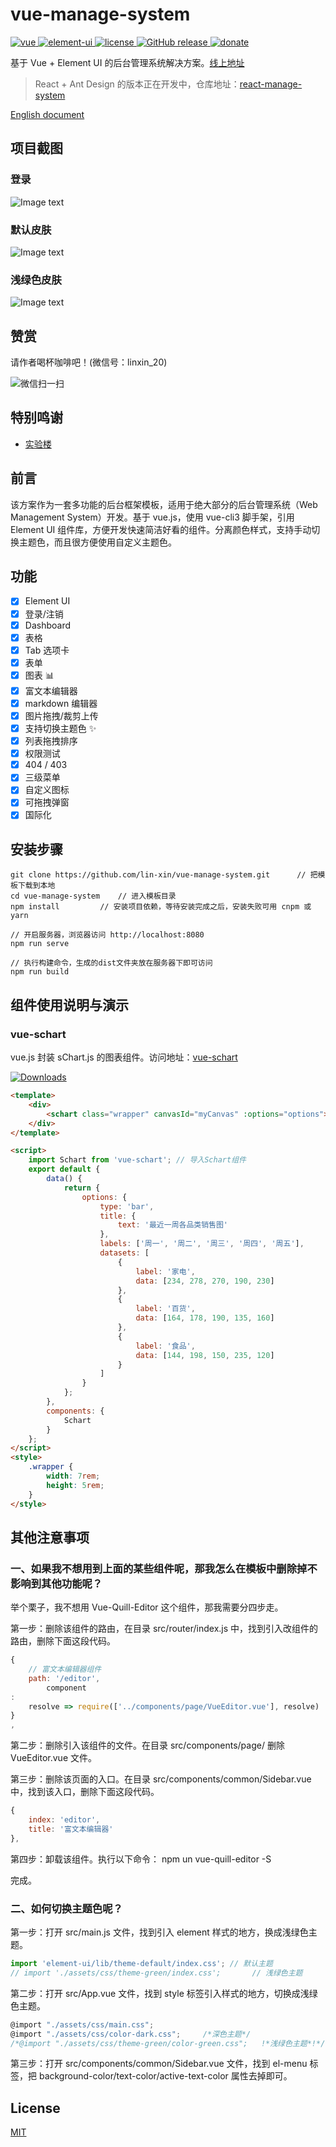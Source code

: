 # vue-manage-system

<a href="https://github.com/vuejs/vue">
    <img src="https://img.shields.io/badge/vue-2.6.10-brightgreen.svg" alt="vue">
  </a>
  <a href="https://github.com/ElemeFE/element">
    <img src="https://img.shields.io/badge/element--ui-2.8.2-brightgreen.svg" alt="element-ui">
  </a>
  <a href="https://github.com/lin-xin/vue-manage-system/blob/master/LICENSE">
    <img src="https://img.shields.io/github/license/mashape/apistatus.svg" alt="license">
  </a>
  <a href="https://github.com/lin-xin/vue-manage-system/releases">
    <img src="https://img.shields.io/github/release/lin-xin/vue-manage-system.svg" alt="GitHub release">
  </a>
  <a href="https://lin-xin.gitee.io/example/work/#/donate">
    <img src="https://img.shields.io/badge/%24-donate-ff69b4.svg" alt="donate">
  </a>

基于 Vue + Element UI 的后台管理系统解决方案。[线上地址](https://lin-xin.gitee.io/example/work/)

> React + Ant Design 的版本正在开发中，仓库地址：[react-manage-system](https://github.com/lin-xin/react-manage-system)

[English document](https://github.com/lin-xin/manage-system/blob/master/README_EN.md)

## 项目截图

### 登录

![Image text](https://github.com/lin-xin/manage-system/raw/master/screenshots/wms3.png)

### 默认皮肤

![Image text](https://github.com/lin-xin/manage-system/raw/master/screenshots/wms1.png)

### 浅绿色皮肤

![Image text](https://github.com/lin-xin/manage-system/raw/master/screenshots/wms2.png)

## 赞赏

请作者喝杯咖啡吧！(微信号：linxin_20)

![微信扫一扫](https://lin-xin.gitee.io/images/weixin.jpg)

## 特别鸣谢

- [实验楼](https://www.shiyanlou.com?source=vue-manage-system)

## 前言

该方案作为一套多功能的后台框架模板，适用于绝大部分的后台管理系统（Web Management System）开发。基于 vue.js，使用 vue-cli3 脚手架，引用 Element UI
组件库，方便开发快速简洁好看的组件。分离颜色样式，支持手动切换主题色，而且很方便使用自定义主题色。

## 功能

-   [x] Element UI
-   [x] 登录/注销
-   [x] Dashboard
-   [x] 表格
-   [x] Tab 选项卡
-   [x] 表单
-   [x] 图表 :bar_chart:
-   [x] 富文本编辑器
-   [x] markdown 编辑器
-   [x] 图片拖拽/裁剪上传
-   [x] 支持切换主题色 :sparkles:
-   [x] 列表拖拽排序
-   [x] 权限测试
-   [x] 404 / 403
-   [x] 三级菜单
-   [x] 自定义图标
-   [x] 可拖拽弹窗
-   [x] 国际化

## 安装步骤

```
git clone https://github.com/lin-xin/vue-manage-system.git      // 把模板下载到本地
cd vue-manage-system    // 进入模板目录
npm install         // 安装项目依赖，等待安装完成之后，安装失败可用 cnpm 或 yarn

// 开启服务器，浏览器访问 http://localhost:8080
npm run serve

// 执行构建命令，生成的dist文件夹放在服务器下即可访问
npm run build
```

## 组件使用说明与演示

### vue-schart

vue.js 封装 sChart.js 的图表组件。访问地址：[vue-schart](https://github.com/linxin/vue-schart)

<p><a href="https://www.npmjs.com/package/vue-schart"><img src="https://img.shields.io/npm/dm/vue-schart.svg" alt="Downloads"></a></p>

```html
<template>
    <div>
        <schart class="wrapper" canvasId="myCanvas" :options="options"></schart>
    </div>
</template>

<script>
    import Schart from 'vue-schart'; // 导入Schart组件
    export default {
        data() {
            return {
                options: {
                    type: 'bar',
                    title: {
                        text: '最近一周各品类销售图'
                    },
                    labels: ['周一', '周二', '周三', '周四', '周五'],
                    datasets: [
                        {
                            label: '家电',
                            data: [234, 278, 270, 190, 230]
                        },
                        {
                            label: '百货',
                            data: [164, 178, 190, 135, 160]
                        },
                        {
                            label: '食品',
                            data: [144, 198, 150, 235, 120]
                        }
                    ]
                }
            };
        },
        components: {
            Schart
        }
    };
</script>
<style>
    .wrapper {
        width: 7rem;
        height: 5rem;
    }
</style>
```

## 其他注意事项

### 一、如果我不想用到上面的某些组件呢，那我怎么在模板中删除掉不影响到其他功能呢？

举个栗子，我不想用 Vue-Quill-Editor 这个组件，那我需要分四步走。

第一步：删除该组件的路由，在目录 src/router/index.js 中，找到引入改组件的路由，删除下面这段代码。

```JavaScript
{
    // 富文本编辑器组件
    path: '/editor',
        component
:
    resolve => require(['../components/page/VueEditor.vue'], resolve)
}
,
```

第二步：删除引入该组件的文件。在目录 src/components/page/ 删除 VueEditor.vue 文件。

第三步：删除该页面的入口。在目录 src/components/common/Sidebar.vue 中，找到该入口，删除下面这段代码。

```js
{
	index: 'editor',
	title: '富文本编辑器'
},
```

第四步：卸载该组件。执行以下命令： npm un vue-quill-editor -S

完成。

### 二、如何切换主题色呢？

第一步：打开 src/main.js 文件，找到引入 element 样式的地方，换成浅绿色主题。

```javascript
import 'element-ui/lib/theme-default/index.css'; // 默认主题
// import './assets/css/theme-green/index.css';       // 浅绿色主题
```

第二步：打开 src/App.vue 文件，找到 style 标签引入样式的地方，切换成浅绿色主题。

```javascript
@import "./assets/css/main.css";
@import "./assets/css/color-dark.css";     /*深色主题*/
/*@import "./assets/css/theme-green/color-green.css";   !*浅绿色主题*!*/
```

第三步：打开 src/components/common/Sidebar.vue 文件，找到 el-menu 标签，把 background-color/text-color/active-text-color 属性去掉即可。

## License

[MIT](https://github.com/lin-xin/vue-manage-system/blob/master/LICENSE)
